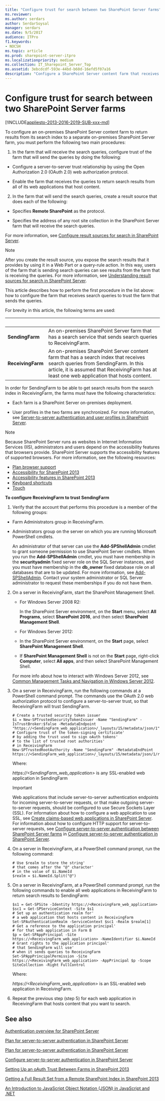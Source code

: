 ```yaml
---
title: "Configure trust for search between two SharePoint Server farms"
ms.reviewer: 
ms.author: serdars
author: SerdarSoysal
manager: serdars
ms.date: 9/5/2017
audience: ITPro
f1.keywords:
- NOCSH
ms.topic: article
ms.prod: sharepoint-server-itpro
ms.localizationpriority: medium
ms.collection: IT_Sharepoint_Server_Top
ms.assetid: 3ebcdcdf-593e-44bd-b60d-16efd5f07a16
description: "Configure a SharePoint Server content farm that receives search queries to trust the SharePoint Server farm that sends the queries."
---
```


# Configure trust for search between two SharePoint Server farms

[!INCLUDE[appliesto-2013-2016-2019-SUB-xxx-md](../includes/appliesto-2013-2016-2019-SUB-xxx-md.md)]
  
To configure an on-premises SharePoint Server content farm to return results from its search index to a separate on-premises SharePoint Server farm, you must perform the following two main procedures:
  
1. In the farm that will receive the search queries, configure trust of the farm that will send the queries by doing the following:
    
  - Configure a server-to-server trust relationship by using the Open Authorization 2.0 (OAuth 2.0) web authorization protocol.
    
  - Enable the farm that receives the queries to return search results from all of its web applications that host content.
    
2. In the farm that will send the search queries, create a result source that does each of the following:
    
  - Specifies **Remote SharePoint** as the protocol. 
    
  - Specifies the address of any root site collection in the SharePoint Server farm that will receive the search queries.
    
  For more information, see [Configure result sources for search in SharePoint Server](configure-result-sources-for-search.md).
  
  > [!NOTE]
  > After you create the result source, you expose the search results that it provides by using it in a Web Part or a query-rule action. In this way, users of the farm that is sending search queries can see results from the farm that is receiving the queries. For more information, see [Understanding result sources for search in SharePoint Server](understanding-result-sources-for-search.md). 
  
This article describes how to perform the first procedure in the list above: how to configure the farm that receives search queries to trust the farm that sends the queries.
  
For brevity in this article, the following terms are used:
  
| &nbsp; | &nbsp; |
|---|---|
| **SendingFarm**   | An on-premises SharePoint Server farm that has a search service that sends search queries to ReceivingFarm.                                                                                                                 |
| **ReceivingFarm** | An on-premises SharePoint Server content farm that has a search index that receives search queries from SendingFarm. In this article, it is assumed that ReceivingFarm has at least one web application that hosts content. |
   
In order for SendingFarm to be able to get search results from the search index in ReceivingFarm, the farms must have the following characteristics:
  
- Each farm is a SharePoint Server on-premises deployment.
    
- User profiles in the two farms are synchronized. For more information, see [Server-to-server authentication and user profiles in SharePoint Server](../security-for-sharepoint-server/server-to-server-authentication-and-user-profiles.md).
    
> [!NOTE]
>  Because SharePoint Server runs as websites in Internet Information Services (IIS), administrators and users depend on the accessibility features that browsers provide. SharePoint Server supports the accessibility features of supported browsers. For more information, see the following resources: 
>-  [Plan browser support](../install/browser-support-planning.md)
>-  [Accessibility for SharePoint 2013](../accessibility-guidelines.md)
>-  [Accessibility features in SharePoint 2013](https://go.microsoft.com/fwlink/p/?LinkId=246501)
>-  [Keyboard shortcuts](https://go.microsoft.com/fwlink/p/?LinkID=246504)
>-  [Touch](/windows/win32/wintouch/windows-touch-gestures-overview)

**To configure ReceivingFarm to trust SendingFarm**
  
1. Verify that the account that performs this procedure is a member of the following groups:
    
  - Farm Administrators group in ReceivingFarm.
    
  - Administrators group on the server on which you are running Microsoft PowerShell cmdlets.
    
    An administrator of that server can use the **Add-SPShellAdmin** cmdlet to grant someone permission to use SharePoint Server cmdlets. When you run the **Add-SPShellAdmin** cmdlet, you must have membership in the **securityadmin** fixed server role on the SQL Server instances, and you must have membership in the **db_owner** fixed database role on all databases that are to be updated. For more information, see [Add-SPShellAdmin](../accessibility-guidelines.md). Contact your system administrator or SQL Server administrator to request these memberships if you do not have them.
    
2. On a server in ReceivingFarm, start the SharePoint Management Shell.
    
   - For Windows Server 2008 R2:
    
     In the SharePoint Server environment, on the **Start** menu, select **All Programs**, select **SharePoint 2016**, and then select **SharePoint Management Shell**.
    
   - For Windows Server 2012:
    
    - In the SharePoint Server environment, on the **Start** page, select **SharePoint Management Shell**.
    
    - If **SharePoint Management Shell** is not on the **Start** page, right-click **Computer**, select **All apps**, and then select SharePoint Management Shell.
    
    For more info about how to interact with Windows Server 2012, see [Common Management Tasks and Navigation in Windows Server 2012](/previous-versions/windows/it-pro/windows-server-2012-R2-and-2012/hh831491(v=ws.11)).
    
3. On a server in ReceivingFarm, run the following commands at a PowerShell command prompt. The commands use the OAuth 2.0 web authorization protocol to configure a server-to-server trust, so that ReceivingFarm will trust SendingFarm.
    
    ```
    # Create a trusted security token issuer
    $i = New-SPTrustedSecurityTokenIssuer -Name "SendingFarm" -IsTrustBroker:$false -MetadataEndpoint "https://<SendingFarm_web_application>/_layouts/15/metadata/json/1"
    # Configure trust of the token-signing certificate'
    # by adding the trust used to sign oAuth tokens'
    # to the list of trusted root authorities'
    # in ReceivingFarm
    New-SPTrustedRootAuthority -Name "SendingFarm" -MetadataEndPoint https://<SendingFarm_web_application>/_layouts/15/metadata/json/1/rootcertificate
    ```

    Where:
    
     _https://\<SendingFarm_web_application\>_ is any SSL-enabled web application in SendingFarm 
    
    > [!IMPORTANT]
    > Web applications that include server-to-server authentication endpoints for incoming server-to-server requests, or that make outgoing server-to-server requests, should be configured to use Secure Sockets Layer (SSL). For information about how to configure a web application to use SSL, see [Create claims-based web applications in SharePoint Server](/previous-versions/office/sharepoint-server-2010/ee806885(v=office.14)). For information about how to configure HTTP support for server-to-server requests, see [Configure server-to-server authentication between SharePoint Server farms](../security-for-sharepoint-server/security-for-sharepoint-server.md) in [Configure server-to-server authentication in SharePoint Server](../security-for-sharepoint-server/security-for-sharepoint-server.md). 
  
4. On a server in ReceivingFarm, at a PowerShell command prompt, run the following command:
    
    ```
    # Use $realm to store the string'
    # that comes after the "@" character'
    # in the value of $i.NameId
    $realm = $i.NameId.Split("@")
    ```

5. On a server in ReceivingFarm, at a PowerShell command prompt, run the following commands to enable all web applications in ReceivingFarm to return search results to SendingFarm:
    
    ```
    $s1 = Get-SPSite -Identity https://<ReceivingFarm_web_application>
    $sc1 = Get-SPServiceContext -Site $s1
    # Set up an authentication realm for'
    # a web application that hosts content in ReceivingFarm 
    Set-SPAuthenticationRealm -ServiceContext $sc1 -Realm $realm[1]
    # Get a reference to the application principal'
    # for that web application in Farm B
    $p = Get-SPAppPrincipal -Site https://<ReceivingFarm_web_application> -NameIdentifier $i.NameId
    # Grant rights to the application principal'
    # that SendingFarm will use'
    # when it sends queries to ReceivingFarm
    Set-SPAppPrincipalPermission -Site https://<ReceivingFarm_web_application> -AppPrincipal $p -Scope SiteCollection -Right FullControl
    ```

    Where:
    
     _https://\<ReceivingFarm_web_application\>_ is an SSL-enabled web application in ReceivingFarm. 
    
6. Repeat the previous step (step 5) for each web application in ReceivingFarm that hosts content that you want to search.
    
## See also


[Authentication overview for SharePoint Server](../security-for-sharepoint-server/authentication-overview.md)
  
[Plan for server-to-server authentication in SharePoint Server](../security-for-sharepoint-server/plan-server-to-server-authentication.md)
  
[Plan for server-to-server authentication in SharePoint Server](../security-for-sharepoint-server/plan-server-to-server-authentication.md)

[Configure server-to-server authentication in SharePoint Server](../security-for-sharepoint-server/security-for-sharepoint-server.md)
  
[Setting Up an oAuth Trust Between Farms in SharePoint 2013](/archive/blogs/speschka/setting-up-an-oauth-trust-between-farms-in-sharepoint-2013)
  
[Getting a Full Result Set from a Remote SharePoint Index in SharePoint 2013](/archive/blogs/speschka/getting-a-full-result-set-from-a-remote-sharepoint-index-in-sharepoint-2013)
  
[An Introduction to JavaScript Object Notation (JSON) in JavaScript and .NET](/previous-versions/dotnet/articles/bb299886(v=msdn.10))
